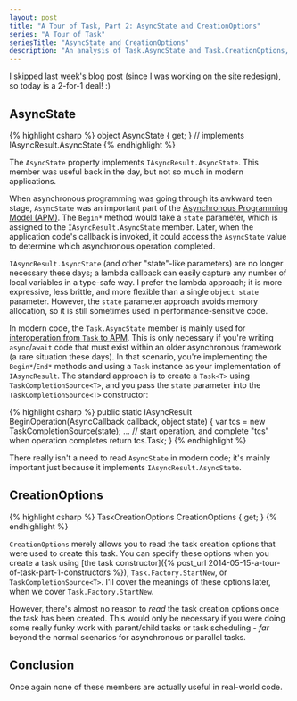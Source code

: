 ```yaml
---
layout: post
title: "A Tour of Task, Part 2: AsyncState and CreationOptions"
series: "A Tour of Task"
seriesTitle: "AsyncState and CreationOptions"
description: "An analysis of Task.AsyncState and Task.CreationOptions, and discussion of whether they should be used for asynchronous and/or parallel code."
---
```

I skipped last week's blog post (since I was working on the site redesign), so today is a 2-for-1 deal! :)

## AsyncState

{% highlight csharp %}
object AsyncState { get; } // implements IAsyncResult.AsyncState
{% endhighlight %}

The `AsyncState` property implements `IAsyncResult.AsyncState`. This member was useful back in the day, but not so much in modern applications.

When asynchronous programming was going through its awkward teen stage, `AsyncState` was an important part of the [Asynchronous Programming Model (APM)](http://msdn.microsoft.com/en-us/library/ms228963(v=vs.110).aspx). The `Begin*` method would take a `state` parameter, which is assigned to the `IAsyncResult.AsyncState` member. Later, when the application code's callback is invoked, it could access the `AsyncState` value to determine which asynchronous operation completed.

<div class="alert alert-info" markdown="1">
<i class="fa fa-hand-o-right fa-2x pull-left"></i>

`IAsyncResult.AsyncState` (and other "state"-like parameters) are no longer necessary these days; a lambda callback can easily capture any number of local variables in a type-safe way. I prefer the lambda approach; it is more expressive, less brittle, and more flexible than a single `object state` parameter. However, the `state` parameter approach avoids memory allocation, so it is still sometimes used in performance-sensitive code.
</div>

In modern code, the `Task.AsyncState` member is mainly used for [interoperation from `Task` to APM](http://msdn.microsoft.com/en-us/library/hh873178(v=vs.110).aspx#TapToApm). This is only necessary if you're writing `async`/`await` code that must exist within an older asynchronous framework (a rare situation these days). In that scenario, you're implementing the `Begin*`/`End*` methods and using a `Task` instance as your implementation of `IAsyncResult`. The standard approach is to create a `Task<T>` using `TaskCompletionSource<T>`, and you pass the `state` parameter into the `TaskCompletionSource<T>` constructor:

{% highlight csharp %}
public static IAsyncResult BeginOperation(AsyncCallback callback, object state)
{
    var tcs = new TaskCompletionSource<TResult>(state);
    ... // start operation, and complete "tcs" when operation completes
    return tcs.Task;
}
{% endhighlight %}

There really isn't a need to read `AsyncState` in modern code; it's mainly important just because it implements `IAsyncResult.AsyncState`.

## CreationOptions

{% highlight csharp %}
TaskCreationOptions CreationOptions { get; }
{% endhighlight %}

`CreationOptions` merely allows you to read the task creation options that were used to create this task. You can specify these options when you create a task using [the task constructor]({% post_url 2014-05-15-a-tour-of-task-part-1-constructors %}), `Task.Factory.StartNew`, or `TaskCompletionSource<T>`. I'll cover the meanings of these options later, when we cover `Task.Factory.StartNew`.

However, there's almost no reason to _read_ the task creation options once the task has been created. This would only be necessary if you were doing some really funky work with parent/child tasks or task scheduling - _far_ beyond the normal scenarios for asynchronous or parallel tasks.

## Conclusion

Once again none of these members are actually useful in real-world code.